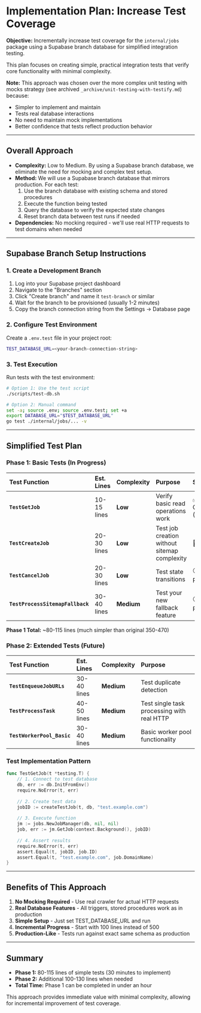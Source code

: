 # Implementation Plan: Increase Test Coverage

**Objective:** Incrementally increase test coverage for the `internal/jobs` package using a Supabase branch database for simplified integration testing.

This plan focuses on creating simple, practical integration tests that verify core functionality with minimal complexity.

**Note:** This approach was chosen over the more complex unit testing with mocks strategy (see archived `_archive/unit-testing-with-testify.md`) because:
- Simpler to implement and maintain
- Tests real database interactions
- No need to maintain mock implementations
- Better confidence that tests reflect production behavior

---

## Overall Approach

- **Complexity:** Low to Medium. By using a Supabase branch database, we eliminate the need for mocking and complex test setup.
- **Method:** We will use a Supabase branch database that mirrors production. For each test:
  1. Use the branch database with existing schema and stored procedures
  2. Execute the function being tested
  3. Query the database to verify the expected state changes
  4. Reset branch data between test runs if needed
- **Dependencies:** No mocking required - we'll use real HTTP requests to test domains when needed

---

## Supabase Branch Setup Instructions

### 1. Create a Development Branch

1. Log into your Supabase project dashboard
2. Navigate to the "Branches" section
3. Click "Create branch" and name it `test-branch` or similar
4. Wait for the branch to be provisioned (usually 1-2 minutes)
5. Copy the branch connection string from the Settings → Database page

### 2. Configure Test Environment

Create a `.env.test` file in your project root:
```bash
TEST_DATABASE_URL=<your-branch-connection-string>
```

### 3. Test Execution

Run tests with the test environment:
```bash
# Option 1: Use the test script
./scripts/test-db.sh

# Option 2: Manual command
set -a; source .env; source .env.test; set +a
export DATABASE_URL="$TEST_DATABASE_URL"
go test ./internal/jobs/... -v
```

---

## Simplified Test Plan

### Phase 1: Basic Tests (In Progress)

| Test Function | Est. Lines | Complexity | Purpose | Status |
| :------------ | :--------- | :--------- | :------ | :----- |
| **`TestGetJob`** | 10-15 lines | **Low** | Verify basic read operations work | ✅ Complete (42 lines) |
| **`TestCreateJob`** | 20-30 lines | **Low** | Test job creation without sitemap complexity | 🔴 Next |
| **`TestCancelJob`** | 20-30 lines | **Low** | Test state transitions | ⚪ Pending |
| **`TestProcessSitemapFallback`** | 30-40 lines | **Medium** | Test your new fallback feature | ⚪ Pending |

**Phase 1 Total:** ~80-115 lines (much simpler than original 350-470)

### Phase 2: Extended Tests (Future)

| Test Function | Est. Lines | Complexity | Purpose |
| :------------ | :--------- | :--------- | :------ |
| **`TestEnqueueJobURLs`** | 30-40 lines | **Medium** | Test duplicate detection |
| **`TestProcessTask`** | 40-50 lines | **Medium** | Test single task processing with real HTTP |
| **`TestWorkerPool_Basic`** | 30-40 lines | **Medium** | Basic worker pool functionality |

### Test Implementation Pattern

```go
func TestGetJob(t *testing.T) {
    // 1. Connect to test database
    db, err := db.InitFromEnv()
    require.NoError(t, err)
    
    // 2. Create test data
    jobID := createTestJob(t, db, "test.example.com")
    
    // 3. Execute function
    jm := jobs.NewJobManager(db, nil, nil)
    job, err := jm.GetJob(context.Background(), jobID)
    
    // 4. Assert results
    require.NoError(t, err)
    assert.Equal(t, jobID, job.ID)
    assert.Equal(t, "test.example.com", job.DomainName)
}
```

---

## Benefits of This Approach

1. **No Mocking Required** - Use real crawler for actual HTTP requests
2. **Real Database Features** - All triggers, stored procedures work as in production
3. **Simple Setup** - Just set TEST_DATABASE_URL and run
4. **Incremental Progress** - Start with 100 lines instead of 500
5. **Production-Like** - Tests run against exact same schema as production

---

## Summary

- **Phase 1:** 80-115 lines of simple tests (30 minutes to implement)
- **Phase 2:** Additional 100-130 lines when needed
- **Total Time:** Phase 1 can be completed in under an hour

This approach provides immediate value with minimal complexity, allowing for incremental improvement of test coverage.
